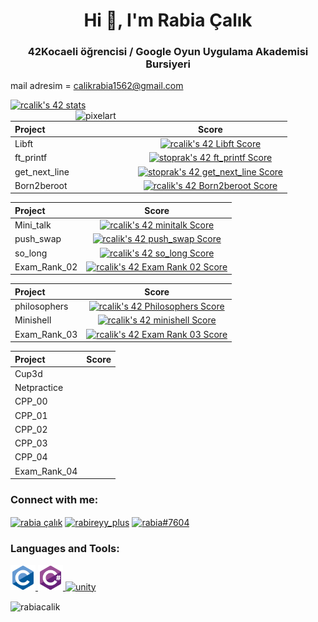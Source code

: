 
<h1 align="center">Hi 👋, I'm Rabia Çalık</h1>
<h3 align="center">42Kocaeli öğrencisi / Google Oyun Uygulama Akademisi Bursiyeri</h3>

mail adresim = calikrabia1562@gmail.com

<a href="https://github.com/JaeSeoKim/badge42"><img src="https://badge42.vercel.app/api/v2/clj5j87fc005408l7lcwdoyyn/stats?cursusId=21&coalitionId=359" alt="rcalik's 42 stats" /></a>
<img align="right" alt="pixelart" width="400" src="https://i.pinimg.com/originals/8d/d1/76/8dd176c04a07c37b80a640dbc73382ff.gif">

| Project | Score | 
| :- | :-: |
| Libft <img width=150>| [![rcalik's 42 Libft Score](https://badge42.vercel.app/api/v2/clj5j87fc005408l7lcwdoyyn/project/2818155)](https://github.com/rabiacalik/42_libft) |
| ft_printf | [![stoprak's 42 ft_printf Score](https://badge42.vercel.app/api/v2/cljy0vhq4001108mo3vnaqqcn/project/2889152)](https://github.com/sntoprak/ft_printf_42) |
| get_next_line | [![stoprak's 42 get_next_line Score](https://badge42.vercel.app/api/v2/cljy0vhq4001108mo3vnaqqcn/project/2906089)](https://github.com/sntoprak/42get_next_line) |
| Born2beroot | [![rcalik's 42 Born2beroot Score](https://badge42.vercel.app/api/v2/clj5j87fc005408l7lcwdoyyn/project/2914906)](https://github.com/rabiacalik/42_Born2beroot) |
</td>
  <td style="padding:0; margin:0;">

|Project|Score| 
| :-	|	:-:	|
| Mini_talk | [![rcalik's 42 minitalk Score](https://badge42.vercel.app/api/v2/clj5j87fc005408l7lcwdoyyn/project/3017875)](https://github.com/rabiacalik/42_Minitalk) |
| push_swap | [![rcalik's 42 push_swap Score](https://badge42.vercel.app/api/v2/clj5j87fc005408l7lcwdoyyn/project/3083490)](https://github.com/rabiacalik/42_push_swap) |
| so_long | [![rcalik's 42 so_long Score](https://badge42.vercel.app/api/v2/clj5j87fc005408l7lcwdoyyn/project/3017723)](https://github.com/rabiacalik/42_so_long) |
| Exam_Rank_02 | [![rcalik's 42 Exam Rank 02 Score](https://badge42.vercel.app/api/v2/clj5j87fc005408l7lcwdoyyn/project/3083489)](https://github.com/rabiacalik/42_ExamRank02) |

|Project|Score| 
| :-	|	:-:	|
| philosophers | [![rcalik's 42 Philosophers Score](https://badge42.vercel.app/api/v2/clj5j87fc005408l7lcwdoyyn/project/3175643)](https://github.com/rabiacalik/42_Philosophers) |
| Minishell | [![rcalik's 42 minishell Score](https://badge42.vercel.app/api/v2/clj5j87fc005408l7lcwdoyyn/project/3205995)](https://github.com/rabiacalik/42_MiniShell) |
| Exam_Rank_03 | [![rcalik's 42 Exam Rank 03 Score](https://badge42.vercel.app/api/v2/clj5j87fc005408l7lcwdoyyn/project/3184355)](https://github.com/rabiacalik/42_Exam_Rank_03) |

|Project|Score| 
| :-	|	:-:	|
| Cup3d |  |
| Netpractice |  |
| CPP_00 |  |
| CPP_01 |  |
| CPP_02 |  |
| CPP_03 |  |
| CPP_04 |  |
| Exam_Rank_04 |  |


<h3 align="left">Connect with me:</h3>
<p align="left">
<a href="https://www.linkedin.com/in/rabia-%C3%A7al%C4%B1k-478542253/" target="blank"><img align="center" src="https://raw.githubusercontent.com/rahuldkjain/github-profile-readme-generator/master/src/images/icons/Social/linked-in-alt.svg" alt="rabia çalık" height="30" width="40" /></a>
<a href="https://instagram.com/rabireyy_plus" target="blank"><img align="center" src="https://raw.githubusercontent.com/rahuldkjain/github-profile-readme-generator/master/src/images/icons/Social/instagram.svg" alt="rabireyy_plus" height="30" width="40" /></a>
<a href="https://discord.gg/rabia#7604" target="blank"><img align="center" src="https://raw.githubusercontent.com/rahuldkjain/github-profile-readme-generator/master/src/images/icons/Social/discord.svg" alt="rabia#7604" height="30" width="40" /></a>
</p>

<h3 align="left">Languages and Tools:</h3>
<p align="left"> <a href="https://www.cprogramming.com/" target="_blank" rel="noreferrer"> <img src="https://raw.githubusercontent.com/devicons/devicon/master/icons/c/c-original.svg" alt="c" width="40" height="40"/> </a> <a href="https://www.w3schools.com/cs/" target="_blank" rel="noreferrer"> <img src="https://raw.githubusercontent.com/devicons/devicon/master/icons/csharp/csharp-original.svg" alt="csharp" width="40" height="40"/> </a> <a href="https://unity.com/" target="_blank" rel="noreferrer"> <img src="https://www.vectorlogo.zone/logos/unity3d/unity3d-icon.svg" alt="unity" width="40" height="40"/> </a> </p>

<p><img align="center" src="https://github-readme-stats.vercel.app/api/top-langs?username=rabiacalik&show_icons=true&locale=en&layout=compact" alt="rabiacalik" /></p>
